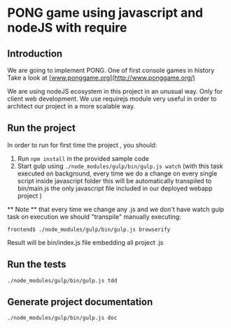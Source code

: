 # PONG game using javascript and nodeJS with require

## Introduction

We are going to implement PONG. One of first console games in history
Take a look at [www.ponggame.org](http://www.ponggame.org/)

We are using nodeJS ecosystem in this project in an unusual way. Only for client web development. We use requirejs module very useful in order to architect our project in a more scalable way.

## Run the project
In order to run for first time the project , you should:

1. Run `npm install` in the provided sample code
2. Start gulp using `./node_modules/gulp/bin/gulp.js watch` (with this task executed on background, every time we do a change on every single script inside javascript folder this will be automatically transpiled to bin/main.js the only javascript file included in our deployed webapp project )

** Note ** that every time we change any .js and we don't have watch gulp task on execution we should "transpile" manually executing:

`frontend$ ./node_modules/gulp/bin/gulp.js browserify`

Result will be  bin/index.js file embedding all project .js

## Run the tests

`./node_modules/gulp/bin/gulp.js tdd`

## Generate project documentation

`./node_modules/gulp/bin/gulp.js doc`
